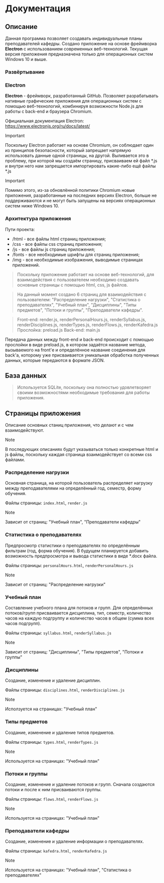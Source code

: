 # Документация

## Описание
Данная программа позволяет создавать индивидуальные планы преподавателей кафедры. Создано приложение на основе фреймворка **Electron** с использованием современных веб-технологий. Текущая версия приложения предназначена только для операционных систем Windows 10 и выше.

### Развёртывание


### Electron
**Electron** -  фреймворк, разработанный GitHub. Позволяет разрабатывать нативные графические приложения для операционных систем с помощью веб-технологий, комбинируя возможности Node.js для работы с back-end и браузера Chromium.

Официальная документация Electron: https://www.electronjs.org/ru/docs/latest/

> [!IMPORTANT]
> Поскольку Electron работает на основе Chromium, он соблюдает один из принципов безопасности, который запрещает напрямую использовать данные одной страницы, на другой. Выливается это в проблему, при которой мы создаём страницу, присваиваем ей файл *.js и внутри него нам запрещается импортировать какие-либо ещё файлы *.js

> [!IMPORTANT]
> Помимо этого, из-за обновлённой политики Chromium новые приложения, разработанные на последних версиях Electron, больше не поддерживаются и не могут быть запущены на версиях операционных систем ниже Windows 10.

### Архитектура приложения
Пути проекта:
- /html - все файлы html страниц приложения;
- /css - все файлы css страниц приложения;
- /js - все файлы js страниц приложения;
- /fonts - все необходимые шрифты для страниц приложения;
- /img - все необходимые изображения, выводимые страницах приложений.

> Поскольку приложение работает на основе веб-технологий, для взаимодействия с пользователем необходимо создавать основные страницы с помощью html, css, js файлов.

> На данный момент создано 6 страниц для взаимодействия с пользователем: "Распределение нагрузки", "Статистика о преподавателях", "Учебный план", "Дисциплины", "Типы предметов", "Потоки и группы", "Преподаватели кафедры". 

> Front-end: render.js, renderPersonalHours.js, renderSyllabus.js, renderDisciplines.js, renderTypes.js, renderFlows.js, renderKafedra.js
> Прослойка: preload.js
> Back-end: main.js

Передача данных между front-end и back-end происходит с помощью прослойки в виде preload.js, в котором задаётся название метода, вызываемого на front'е и определённое название соединения для back'а, которому уже присваивается уникальная обработка полученных данных, которые передаются в формате JSON.

## База данных
> Используется SQLite, поскольку она полностью удовлетворяет своими возможностями необходимые требования для работы приложения. 

## Страницы приложения
Описание основных станиц приложения, что делают и с чем взаимодействуют.

> [!NOTE]
> В последующих описаниях будут указываться только конкретные html и js файлы, поскольку каждая страница взаимодействует со всеми css файлами.

### Распределение нагрузки
Основная страница, на которой пользователь распределяет нагрузку между преподавателями на определённый год, семестр, форму обучения.

Файлы страницы: `index.html`, `render.js`

> [!NOTE]
> Зависит от страниц: "Учебный план", "Преподаватели кафедры"

### Статистика о преподавателях
Предпросмотр статистики о преподавателях по определённым фильтрам (год, форма обучения). В будущем планируется добавить возможность предпросмотра и вывода статистики в виде *.docx файла.

Файлы страницы: `personalHours.html`, `renderPersonalHours.js`

> [!NOTE]
> Зависит от страниц: "Распределение нагрузки"

### Учебный план
Составление учебного плана для потоков и групп. Для определённых потоков/групп присваивается дисциплина, тип, семестр, количество часов на каждую подгруппу и количество часов в общем (сумма всех часов подгрупп).

Файлы страницы: `syllabus.html`, `renderSyllabus.js`

> [!NOTE]
> Зависит от страниц: "Дисциплины", "Типы предметов", "Потоки и группы"

### Дисциплины
Создание, изменение и удаление дисциплин.

Файлы страницы: `disciplines.html`, `renderDisciplines.js`

> [!NOTE]
> Исползуется на страницах: "Учебный план"

### Типы предметов
Создание, изменение и удаление типов предметов.

Файлы страницы: `types.html`, `renderTypes.js`

> [!NOTE]
> Используется на страницах: "Учебный план"

### Потоки и группы
Создание, изменение и удаление потоков и групп. Сначала создаются потоки и после к ним присваиваются группы.

Файлы страницы: `flows.html`, `renderFlows.js`

> [!NOTE]
> Используется на страницах: "Учебный план"

### Преподаватели кафедры
Создание, изменение и удаление информации о преподавателях.

Файлы страницы: `kafedra.html`, `renderKafedra.js`

> [!NOTE]
> Используется на страницах: "Учебный план", "Статистика о преподавателях"




